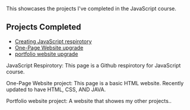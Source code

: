 This showcases the projects I've completed in the JavaScript course.

## Projects Completed

- [Creating JavaScript respirotory](https://github.com/khalilo91/JavaScript-Projects)
- [One-Page Website upgrade](https://github.com/khalilo91/MH-HTML-and-CSS/tree/main/one-page-website)
- [portfolio website upgrade](https://khalilo91.github.io/Portfolio/)


JavaScript Respirotory:
This page is a Github respirotory for JavaScript course.

One-Page Website project:
This page is a basic HTML website. Recently updated to have HTML, CSS, AND JAVA.

Portfolio website project:
A website that showes my other projects..
